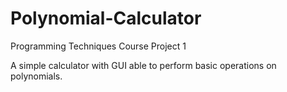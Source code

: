 # Polynomial-Calculator
Programming Techniques Course Project 1

A simple calculator with GUI able to perform basic operations on polynomials.
